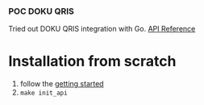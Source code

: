 ### POC DOKU QRIS

Tried out DOKU QRIS integration with Go.
[API Reference](https://developers.doku.com/accept-payments/direct-api/snap/integration-guide/qris)

# Installation from scratch
1. follow the [getting started](https://www.cloudwego.io/docs/hertz/getting-started/)
2. `make init_api`